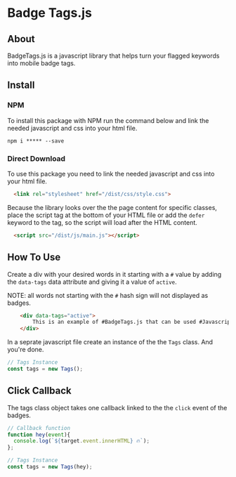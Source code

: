 
# Badge Tags.js


## About
BadgeTags.js is a javascript library that helps turn your flagged keywords into mobile badge tags.

## Install
### NPM

To install this package with NPM run the command below and link the needed javascript and css into your html file.
```text
npm i ***** --save
```

### Direct Download
To use this package you need to link the needed javascript and css into your html file.
```html
  <link rel="stylesheet" href="/dist/css/style.css">
```
Because the library looks over the the page content for specific classes, place the script tag at the bottom of your HTML file or add the `defer` keyword to the tag, so the script will load after the HTML content.
```html
  <script src="/dist/js/main.js"></script>
```

## How To Use
Create a div with your desired words in it starting with a `#` value by adding the `data-tags` data attribute and giving it a value of `active`.

NOTE: all words not starting with the `#` hash sign will not displayed as badges.

```html
    <div data-tags="active">
        This is an example of #BadgeTags.js that can be used #Javascript.
    </div>
```

In a seprate javascript file create an instance of the the `Tags` class. And you're done. 
```javascript
// Tags Instance
const tags = new Tags();
```

## Click Callback
The tags class object takes one callback linked to the the `click` event of the badges.

```javascript
// Callback function
function hey(event){
  console.log(`${target.event.innerHTML} 🔥`);
};

// Tags Instance
const tags = new Tags(hey);

```

